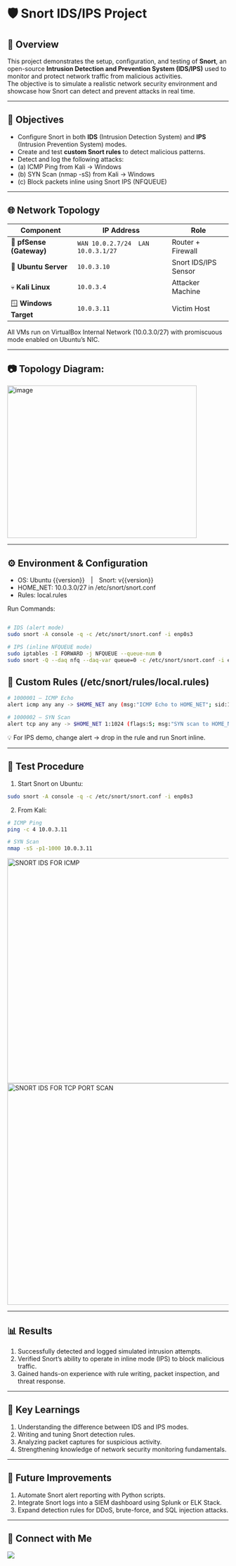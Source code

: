 
# 🛡️ Snort IDS/IPS Project  

## 📘 Overview  
This project demonstrates the setup, configuration, and testing of **Snort**, an open-source **Intrusion Detection and Prevention System (IDS/IPS)** used to monitor and protect network traffic from malicious activities.  
The objective is to simulate a realistic network security environment and showcase how Snort can detect and prevent attacks in real time.  

---

## 🎯 Objectives  
- Configure Snort in both **IDS** (Intrusion Detection System) and **IPS** (Intrusion Prevention System) modes.  
- Create and test **custom Snort rules** to detect malicious patterns.
- Detect and log the following attacks:
- (a) ICMP Ping from Kali → Windows
- (b) SYN Scan (nmap -sS) from Kali → Windows
- (c) Block packets inline using Snort IPS (NFQUEUE) 

---
## 🌐 Network Topology
| Component                | IP Address                          | Role                 |
| ------------------------ | ----------------------------------- | -------------------- |
| 🧱 **pfSense (Gateway)** | `WAN 10.0.2.7/24` `LAN 10.0.3.1/27` | Router + Firewall    |
| 🐧 **Ubuntu Server**     | `10.0.3.10`                         | Snort IDS/IPS Sensor |
| 💀 **Kali Linux**        | `10.0.3.4`                          | Attacker Machine     |
| 🪟 **Windows Target**    | `10.0.3.11`                         | Victim Host          |

All VMs run on VirtualBox Internal Network (10.0.3.0/27) with promiscuous mode enabled on Ubuntu’s NIC.

---
## 📷 Topology Diagram:

   <img width="431" height="347" alt="image" src="https://github.com/user-attachments/assets/67a83464-0370-4dc0-89e2-6cba1bed8de9" />

---
## ⚙️ Environment & Configuration

- OS: Ubuntu {{version}} | Snort: v{{version}}
- HOME_NET: 10.0.3.0/27 in /etc/snort/snort.conf
- Rules: local.rules
  
Run Commands:
```bash

# IDS (alert mode)
sudo snort -A console -q -c /etc/snort/snort.conf -i enp0s3

# IPS (inline NFQUEUE mode)
sudo iptables -I FORWARD -j NFQUEUE --queue-num 0
sudo snort -Q --daq nfq --daq-var queue=0 -c /etc/snort/snort.conf -i enp0s3

```
## 🧾 Custom Rules (/etc/snort/rules/local.rules)

```bash
# 1000001 – ICMP Echo
alert icmp any any -> $HOME_NET any (msg:"ICMP Echo to HOME_NET"; sid:1000001; rev:1;)

# 1000002 – SYN Scan
alert tcp any any -> $HOME_NET 1:1024 (flags:S; msg:"SYN scan to HOME_NET"; sid:1000002; rev:1;)
```
💡 For IPS demo, change alert → drop in the rule and run Snort inline.

---
## 🧪 Test Procedure

1. Start Snort on Ubuntu:
```bash
sudo snort -A console -q -c /etc/snort/snort.conf -i enp0s3
```
2. From Kali:
```bash
# ICMP Ping
ping -c 4 10.0.3.11

# SYN Scan
nmap -sS -p1-1000 10.0.3.11
```
<img width="959" height="512" alt="SNORT IDS FOR ICMP" src="https://github.com/user-attachments/assets/4c8af512-bb39-4401-b915-ddedac5c1bc5" />
<img width="959" height="504" alt="SNORT IDS FOR TCP PORT SCAN" src="https://github.com/user-attachments/assets/639d3f1d-b8a8-4278-b3f6-f3af2ef7f2b0" />


---
## 📊 Results

1. Successfully detected and logged simulated intrusion attempts.
2. Verified Snort’s ability to operate in inline mode (IPS) to block malicious traffic.
3. Gained hands-on experience with rule writing, packet inspection, and threat response.
---
## 🧠 Key Learnings

1. Understanding the difference between IDS and IPS modes.
2. Writing and tuning Snort detection rules.
3. Analyzing packet captures for suspicious activity.
4. Strengthening knowledge of network security monitoring fundamentals.

---
## 📎 Future Improvements

1. Automate Snort alert reporting with Python scripts.
2. Integrate Snort logs into a SIEM dashboard using Splunk or ELK Stack.
3. Expand detection rules for DDoS, brute-force, and SQL injection attacks.
---
## 🔗 Connect with Me
<a href="https://linkedin.com/in/davidtheanalyst/" target="_blank"> <img src="https://img.shields.io/badge/-LinkedIn-0072b1?style=for-the-badge&logo=linkedin&logoColor=white" /> </a>
